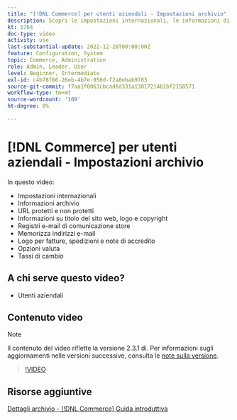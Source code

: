 ```yaml
---
title: "[!DNL Commerce] per utenti aziendali - Impostazioni archivio"
description: Scopri le impostazioni internazionali, le informazioni di archiviazione, gli URL sicuri e non sicuri, il titolo del sito web, il logo, le informazioni sul copyright, i logo e-mail di comunicazione, gli indirizzi e-mail di archiviazione, le opzioni di valuta e i tassi di valuta.
kt: 5764
doc-type: video
activity: use
last-substantial-update: 2022-12-28T00:00:00Z
feature: Configuration, System
topic: Commerce, Administration
role: Admin, Leader, User
level: Beginner, Intermediate
exl-id: c4b78f66-26eb-4b7e-950d-f2a8ebab9783
source-git-commit: f7aa1f0063cbcad6d331a13817214b1bf2158571
workflow-type: tm+mt
source-wordcount: '109'
ht-degree: 0%

---
```


# [!DNL Commerce] per utenti aziendali - Impostazioni archivio

In questo video:

- Impostazioni internazionali
- Informazioni archivio
- URL protetti e non protetti
- Informazioni su titolo del sito web, logo e copyright
- Registri e-mail di comunicazione store
- Memorizza indirizzi e-mail
- Logo per fatture, spedizioni e note di accredito
- Opzioni valuta
- Tassi di cambio

## A chi serve questo video?

- Utenti aziendali

## Contenuto video

>[!NOTE]
>
>Il contenuto del video riflette la versione 2.3.1 di. Per informazioni sugli aggiornamenti nelle versioni successive, consulta le [note sulla versione](https://experienceleague.adobe.com/docs/commerce-operations/release/notes/overview.html).

>[!VIDEO](https://video.tv.adobe.com/v/35949?quality=12&learn=on)

## Risorse aggiuntive

[Dettagli archivio - [!DNL Commerce] Guida introduttiva](https://experienceleague.adobe.com/docs/commerce-admin/start/setup/store-details.html)
